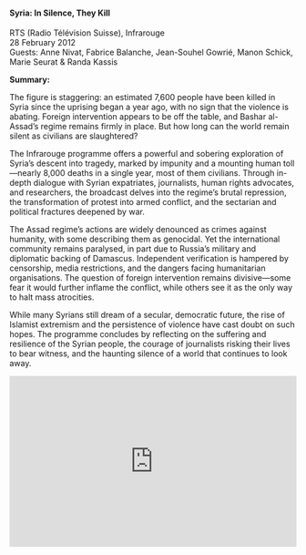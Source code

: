 <h4>Syria: In Silence, They Kill</h4>

RTS (Radio Télévision Suisse), Infrarouge  
28 February 2012  
Guests: Anne Nivat, Fabrice Balanche, Jean-Souhel Gowrié, Manon Schick, Marie Seurat & Randa Kassis

<b>Summary:</b>

The figure is staggering: an estimated 7,600 people have been killed in Syria since the uprising began a year ago, with no sign that the violence is abating. Foreign intervention appears to be off the table, and Bashar al-Assad’s regime remains firmly in place. But how long can the world remain silent as civilians are slaughtered?

The Infrarouge programme offers a powerful and sobering exploration of Syria’s descent into tragedy, marked by impunity and a mounting human toll—nearly 8,000 deaths in a single year, most of them civilians. Through in-depth dialogue with Syrian expatriates, journalists, human rights advocates, and researchers, the broadcast delves into the regime’s brutal repression, the transformation of protest into armed conflict, and the sectarian and political fractures deepened by war.

The Assad regime’s actions are widely denounced as crimes against humanity, with some describing them as genocidal. Yet the international community remains paralysed, in part due to Russia’s military and diplomatic backing of Damascus. Independent verification is hampered by censorship, media restrictions, and the dangers facing humanitarian organisations. The question of foreign intervention remains divisive—some fear it would further inflame the conflict, while others see it as the only way to halt mass atrocities.

While many Syrians still dream of a secular, democratic future, the rise of Islamist extremism and the persistence of violence have cast doubt on such hopes. The programme concludes by reflecting on the suffering and resilience of the Syrian people, the courage of journalists risking their lives to bear witness, and the haunting silence of a world that continues to look away.

<p></p>
<center>
<div style="display: flex; justify-content: center; position:relative;width: 100%;height: 300px;"><iframe
    src="https://iframe.mediadelivery.net/embed/460223/f00773f1-eb52-4f9f-8532-59763621d2f8?autoplay=false&loop=false&muted=false&preload=true&responsive=true"
    loading="lazy" style="border:0;height:100%;width: 520px;"
    allow="accelerometer;gyroscope;autoplay;encrypted-media;picture-in-picture;" allowfullscreen="true"></iframe>
</div>
</center>  
<p></p>	
